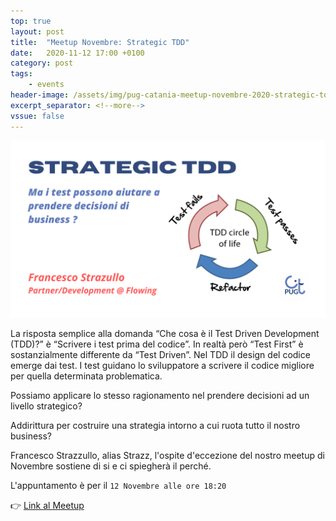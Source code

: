 ```yaml
---
top: true
layout: post
title:  "Meetup Novembre: Strategic TDD"
date:   2020-11-12 17:00 +0100
category: post
tags:
    - events
header-image: /assets/img/pug-catania-meetup-novembre-2020-strategic-tdd.png
excerpt_separator: <!--more-->
vssue: false
---
```


![alt text](/assets/img/pug-catania-meetup-novembre-2020-strategic-tdd.png "Meetup di Novembre 2020 - Strategic TDD")

La risposta semplice alla domanda “Che cosa è il Test Driven Development (TDD)?” è “Scrivere i test prima del codice”.
In realtà però “Test First” è sostanzialmente differente da “Test Driven”. Nel TDD il design del codice emerge dai test. I test guidano lo sviluppatore a scrivere il codice migliore per quella determinata problematica.

<!--more-->

Possiamo applicare lo stesso ragionamento nel prendere decisioni ad un livello strategico?

Addirittura per costruire una strategia intorno a cui ruota tutto il nostro business?

Francesco Strazzullo, alias Strazz, l'ospite d'eccezione del nostro meetup di Novembre sostiene di si e ci spiegherà il perché.

L'appuntamento è per il `12 Novembre alle ore 18:20`


👉 [Link al Meetup](https://www.meetup.com/it-IT/pugCatania-PHP-User-Group-Catania/events/274339548/)
